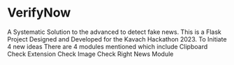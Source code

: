 # VerifyNow
A Systematic Solution to the advanced to detect fake news.
This is a Flask Project Designed and Developed for the Kavach Hackathon 2023.
To Initiate 4 new ideas 
There are 4 modules mentioned which include
Clipboard Check
Extension Check
Image Check
Right News Module
